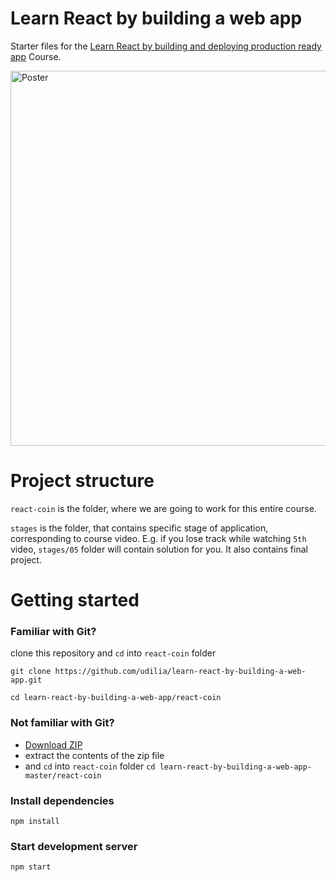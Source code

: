 # Learn React by building a web app

Starter files for the <a href="https://www.udemy.com/learn-react-by-building-and-deploying-production-ready-app">Learn React by building and deploying production ready app</a> Course.

<img src="https://udilia.com/images/react-coin-poster.jpg" alt="Poster" width="600" />

# Project structure

`react-coin` is the folder, where we are going to work for this entire course.

`stages` is the folder, that contains specific stage of application, corresponding to course video. E.g. if you lose track while watching `5th` video, `stages/05` folder will contain solution for you. It also contains final project.

# Getting started

### Familiar with Git?

clone this repository and `cd` into `react-coin` folder

```
git clone https://github.com/udilia/learn-react-by-building-a-web-app.git

cd learn-react-by-building-a-web-app/react-coin
```

### Not familiar with Git?

- <a href="https://github.com/udilia/learn-react-by-building-a-web-app/archive/master.zip">Download ZIP</a>
- extract the contents of the zip file
- and `cd` into `react-coin` folder `cd learn-react-by-building-a-web-app-master/react-coin`

### Install dependencies

```
npm install
```

### Start development server

```
npm start
```
